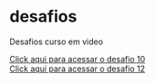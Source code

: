 # desafios
Desafios curso em video

<a href="https://base-boxs.github.io/desafios/desafio10/android.html">Click aqui para acessar o desafio 10</a><br>
<a href="https://base-boxs.github.io/desafios/desafio12/cordel.html">Click aqui para acessar o desafio 12</a>

